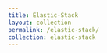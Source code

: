 ```yaml
---
title: Elastic-Stack
layout: collection
permalink: /elastic-stack/
collection: elastic-stack
---
```


